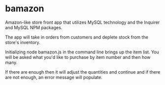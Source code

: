 # bamazon
Amazon-like store front app that utilizes MySQL technology and the Inquirer and MySQL NPM packages.

The app will take in orders from customers and deplete stock from the store's inventory.

Initializing node bamazon.js in the command line brings up the item list. You will be asked what you'd like to purchase by item number and then how many.

If there are enough then it will adjust the quantities and continue and if there are not enough, an error message will populate.
